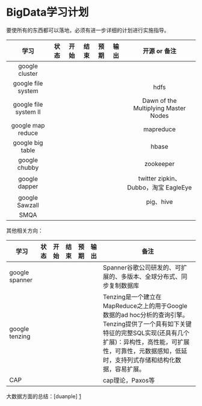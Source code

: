 # BigData学习计划

要使所有的东西都可以落地，必须有进一步详细的计划进行实施指导。

|学习|状态|开始|结束|预期|输出|开源 or 备注|
|:---:|:---:|:---:|:---:|:---:|:---:|:---:|
|google cluster|||||||
|google file system||||||hdfs|
|google file system II||||||Dawn of the Multiplying Master Nodes|
|google map reduce||||||mapreduce|
|google big table||||||hbase|
|google chubby ||||||zookeeper|
|google dapper||||||twitter zipkin、Dubbo，淘宝 EagleEye|
|google Sawzall||||||pig、hive|
|SMQA|||||||


其他相关方向：

|学习|状态|开始|结束|预期|输出|备注|
|---|---|---|---|---|---|---|
|google spanner||||||Spanner谷歌公司研发的、可扩展的、多版本、全球分布式、同步复制数据库|
|google tenzing||||||Tenzing是一个建立在MapReduce之上的用于Google数据的ad hoc分析的查询引擎。Tenzing提供了一个具有如下关键特征的完整SQL实现(还具有几个扩展)：异构性，高性能，可扩展性，可靠性，元数据感知，低延时，支持列式存储和结构化数据，容易扩展。|
|CAP||||||cap理论，Paxos等|

大数据方面的总结：[duanple] [1]

[1]: http://duanple.blog.163.com/blog/static/709717672011330101333271/ "duanple"